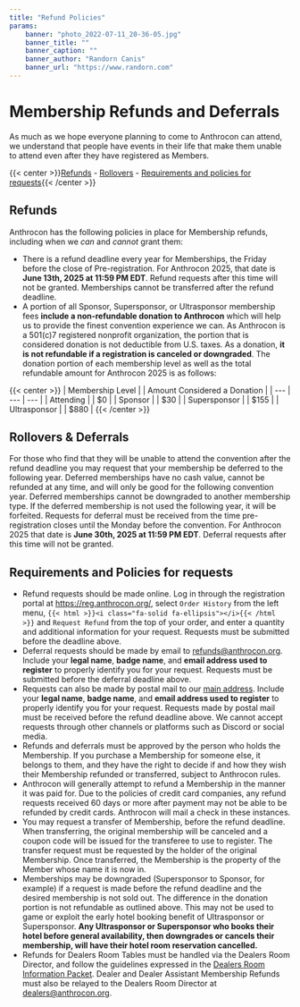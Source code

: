 ```yaml
---
title: "Refund Policies"
params:
    banner: "photo_2022-07-11_20-36-05.jpg"
    banner_title: ""
    banner_caption: ""
    banner_author: "Randorn Canis"
    banner_url: "https://www.randorn.com"
---
```


# Membership Refunds and Deferrals

As much as we hope everyone planning to come to Anthrocon can attend, we understand that people have events in their life that make them unable to attend even after they have registered as Members.

{{< center >}}[Refunds](#refunds) - [Rollovers](#rollovers--deferrals) - [Requirements and policies for requests](#requirements-and-policies-for-requests){{< /center >}}

## Refunds

Anthrocon has the following policies in place for Membership refunds, including when we *can* and *cannot* grant them:

- There is a refund deadline every year for Memberships, the Friday before the close of Pre-registration. For Anthrocon 2025, that date is **June 13th, 2025 at 11:59 PM EDT**. Refund requests after this time will not be granted. Memberships cannot be transferred after the refund deadline.
- A portion of all Sponsor, Supersponsor, or Ultrasponsor membership fees **include a non-refundable donation to Anthrocon** which will help us to provide the finest convention experience we can. As Anthrocon is a 501(c)7 registered nonprofit organization, the portion that is considered donation is not deductible from U.S. taxes. As a donation, **it is not refundable if a registration is canceled or downgraded**. The donation portion of each membership level as well as the total refundable amount for Anthrocon 2025 is as follows:

{{< center >}}
| Membership Level |   | Amount Considered a Donation |
| --- | --- | --- |
| Attending |   | $0 |
| Sponsor |   | $30 |
| Supersponsor |   | $155 |
| Ultrasponsor |   | $880 |
{{< /center >}}

## Rollovers & Deferrals

For those who find that they will be unable to attend the convention after the refund deadline you may request that your membership be deferred to the following year. Deferred memberships have no cash value, cannot be refunded at any time, and will only be good for the following convention year. Deferred memberships cannot be downgraded to another membership type. If the deferred membership is not used the following year, it will be forfeited. Requests for deferral must be received from the time pre-registration closes until the Monday before the convention. For Anthrocon 2025 that date is **June 30th, 2025 at 11:59 PM EDT**. Deferral requests after this time will not be granted.

## Requirements and Policies for requests

- Refund requests should be made online. Log in through the registration portal at <https://reg.anthrocon.org/>, select `Order History` from the left menu, `{{< html >}}<i class="fa-solid fa-ellipsis"></i>{{< /html >}}` and `Request Refund` from the top of your order, and enter a quantity and additional information for your request. Requests must be submitted before the deadline above.
- Deferral requests should be made by email to <refunds@anthrocon.org>. Include your **legal name**, **badge name**, and **email address used to register** to properly identify you for your request. Requests must be submitted before the deferral deadline above.
- Requests can also be made by postal mail to our [main address](https://www.anthrocon.org/contact/). Include your **legal name**, **badge name**, and **email address used to register** to properly identify you for your request. Requests made by postal mail must be received before the refund deadline above. We cannot accept requests through other channels or platforms such as Discord or social media.
- Refunds and deferrals must be approved by the person who holds the Membership. If you purchase a Membership for someone else, it belongs to them, and they have the right to decide if and how they wish their Membership refunded or transferred, subject to Anthrocon rules.
- Anthrocon will generally attempt to refund a Membership in the manner it was paid for. Due to the policies of credit card companies, any refund requests received 60 days or more after payment may not be able to be refunded by credit cards. Anthrocon will mail a check in these instances.
- You may request a transfer of Membership, before the refund deadline. When transferring, the original membership will be canceled and a coupon code will be issued for the transferee to use to register. The transfer request must be requested by the holder of the original Membership. Once transferred, the Membership is the property of the Member whose name it is now in.
- Memberships may be downgraded (Supersponsor to Sponsor, for example) if a request is made before the refund deadline and the desired membership is not sold out. The difference in the donation portion is not refundable as outlined above. This may not be used to game or exploit the early hotel booking benefit of Ultrasponsor or Supersponsor. **Any Ultrasponsor or Supersponsor who books their hotel before general availability, then downgrades or cancels their membership, will have their hotel room reservation cancelled.**
- Refunds for Dealers Room Tables must be handled via the Dealers Room Director, and follow the guidelines expressed in the [Dealers Room Information Packet](https://www.anthrocon.org/drip). Dealer and Dealer Assistant Membership Refunds must also be relayed to the Dealers Room Director at [dealers@anthrocon.org](mailto:dealers@anthrocon.org).
